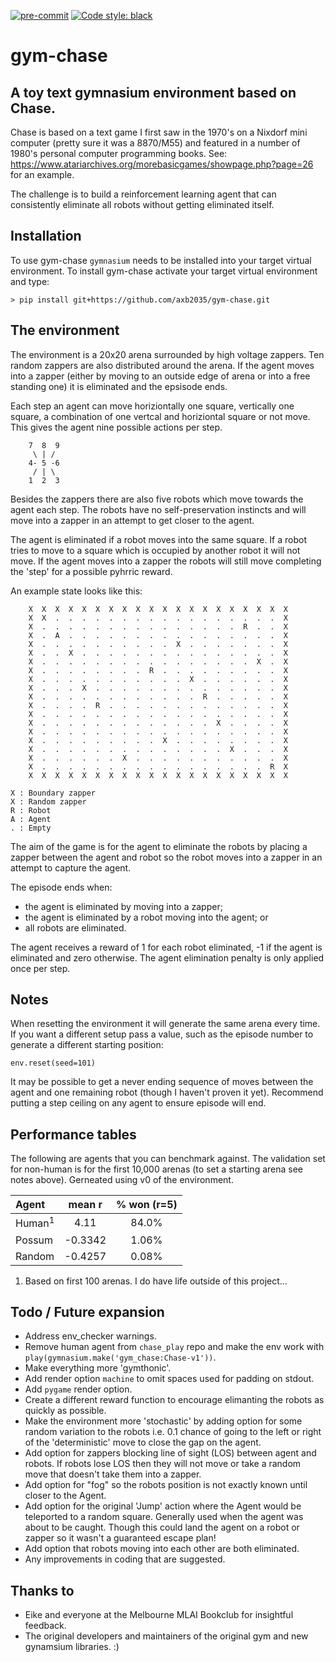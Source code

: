 [![pre-commit](https://img.shields.io/badge/pre--commit-enabled-brightgreen?logo=pre-commit&logoColor=white)](https://pre-commit.com/) 
[![Code style: black](https://img.shields.io/badge/code%20style-black-000000.svg)](https://github.com/psf/black)

# gym-chase
## A toy text gymnasium environment based on Chase.

Chase is based on a text game I first saw in the 1970's on a Nixdorf mini
computer (pretty sure it was a 8870/M55) and featured
in a number of 1980's personal computer programming books. See:
https://www.atariarchives.org/morebasicgames/showpage.php?page=26
for an example.

The challenge is to build a reinforcement learning agent that can consistently
eliminate all robots without getting eliminated itself.

## Installation
To use gym-chase `gymnasium` needs to be installed into your target virtual 
environment. To install gym-chase activate your target virtual environment and
type:
```
> pip install git+https://github.com/axb2035/gym-chase.git
```

## The environment
The environment is a 20x20 arena surrounded by high voltage zappers. Ten 
random zappers are also distributed around the arena. If the agent moves 
into a zapper (either by moving to an outside edge of arena or into a free 
standing one) it is eliminated and the epsisode ends.

Each step an agent can move horiziontally one square, vertically one 
square, a combination of one vertcal and horiziontal square or not move.
This gives the agent nine possible actions per step.

```
	7  8  9
	 \ | /
	4- 5 -6
	 / | \
	1  2  3
```

Besides the zappers there are also five robots which move towards the
agent each step. The robots have no self-preservation instincts and will
move into a zapper in an attempt to get closer to the agent. 

The agent is eliminated if a robot moves into the same square. If a robot 
tries to move to a square which is occupied by another robot it will not move. 
If the agent moves into a zapper the robots will still move completing the 
'step' for a possible pyhrric reward.

An example state looks like this:
```
    X  X  X  X  X  X  X  X  X  X  X  X  X  X  X  X  X  X  X  X
    X  X  .  .  .  .  .  .  .  .  .  .  .  .  .  .  .  .  .  X
    X  .  .  .  .  .  .  .  .  .  .  .  .  .  .  .  R  .  .  X
    X  .  A  .  .  .  .  .  .  .  .  .  .  .  .  .  .  .  .  X
    X  .  .  .  .  .  .  .  .  .  .  X  .  .  .  .  .  .  .  X
    X  .  .  X  .  .  .  .  .  .  .  .  .  .  .  .  .  .  .  X
    X  .  .  .  .  .  .  .  .  .  .  .  .  .  .  .  .  X  .  X
    X  .  .  .  .  .  .  .  .  R  .  .  .  .  .  .  .  .  .  X
    X  .  .  .  .  .  .  .  .  .  .  .  X  .  .  .  .  .  .  X
    X  .  .  .  X  .  .  .  .  .  .  .  .  .  .  .  .  .  .  X
    X  .  .  .  .  .  .  .  .  .  .  .  .  R  .  .  .  .  .  X
    X  .  .  .  .  R  .  .  .  .  .  .  .  .  .  .  .  .  .  X
    X  .  .  .  .  .  .  .  .  .  .  .  .  .  .  .  .  .  .  X
    X  .  .  .  .  .  .  .  .  .  .  .  .  .  X  .  .  .  .  X
    X  .  .  .  .  .  .  .  .  .  .  .  .  .  .  .  .  .  .  X
    X  .  .  .  .  .  .  .  .  .  X  .  .  .  .  .  .  .  .  X
    X  .  .  .  .  .  .  .  .  .  .  .  .  .  .  X  .  .  .  X
    X  .  .  .  .  .  .  X  .  .  .  .  .  .  .  .  .  .  .  X
    X  .  .  .  .  .  .  .  .  .  .  .  .  .  .  .  .  .  R  X
    X  X  X  X  X  X  X  X  X  X  X  X  X  X  X  X  X  X  X  X

X : Boundary zapper
X : Random zapper
R : Robot
A : Agent
. : Empty
```

The aim of the game is for the agent to eliminate the robots by placing 
a zapper between the agent and robot so the robot moves into a zapper in 
an attempt to capture the agent.

The episode ends when:
- the agent is eliminated by moving into a zapper;
- the agent is eliminated by a robot moving into the agent; or
- all robots are eliminated.

The agent receives a reward of 1 for each robot eliminated, -1 if the agent
is eliminated and zero otherwise. The agent elimination penalty is only 
applied once per step.

## Notes

When resetting the environment it will generate the same arena every time. If
you want a different setup pass a value, such as the episode number to generate 
a different starting position:
```
env.reset(seed=101)
```
It may be possible to get a never ending sequence of moves between the agent 
and one remaining robot (though I haven't proven it yet). Recommend putting a 
step ceiling on any agent to ensure episode will end.

## Performance tables
The following are agents that you can benchmark against. The validation set for 
non-human is for the first 10,000 arenas (to set a starting arena see notes 
above). Gerneated using v0 of the environment.

| Agent   | mean r  | % won (r=5) |
| :-------|:-------:|:-----------:|
| Human<sup>1</sup>  |  4.11  	| 84.0%       |
| Possum  | -0.3342 |  1.06%      |
| Random  | -0.4257 |  0.08%      |

1. Based on first 100 arenas. I do have life outside of this project...

## Todo / Future expansion

- Address env_checker warnings.
- Remove human agent from `chase_play` repo and make the env work with 
`play(gymnasium.make('gym_chase:Chase-v1'))`.
- Make everything more 'gymthonic'.
- Add render option `machine` to omit spaces used for padding on stdout.
- Add `pygame` render option.
- Create a different reward function to encourage elimanting the robots as
quickly as possible.
- Make the environment more 'stochastic' by adding option for some random 
variation to the robots i.e. 0.1 chance of going to the left or right of the 
'deterministic' move to close the gap on the agent.
- Add option for zappers blocking line of sight (LOS) between agent and robots. 
If robots lose LOS then they will not move or take a random move that doesn't
take them into a zapper.
- Add option for "fog" so the robots position is not exactly known until 
closer to the Agent.
- Add option for the original 'Jump' action where the Agent would be 
teleported to a random square. Generally used when the agent was about to be 
caught. Though this could land the agent on a robot or zapper so it wasn't a 
guaranteed escape plan!
- Add option that robots moving into each other are both eliminated.
- Any improvements in coding that are suggested.

## Thanks to
- Eike and everyone at the Melbourne MLAI Bookclub for insightful feedback.
- The original developers and maintainers of the original gym and new 
gynamsium libraries. :)
